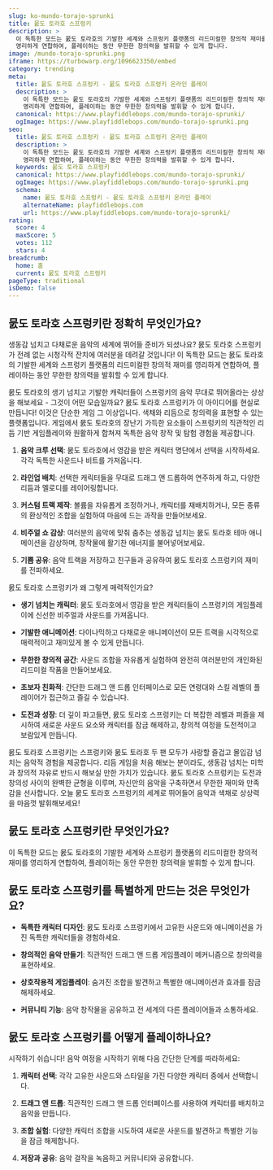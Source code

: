 ```yaml
---
slug: ko-mundo-torajo-sprunki
title: 뭀도 토라호 스프렁키
description: >
  이 독특한 모드는 뭀도 토라호의 기발한 세계와 스프렁키 플랫폼의 리드미컬한 창의적 재미를 
  영리하게 연합하여, 플레이하는 동안 무한한 창의력을 발휘할 수 있게 합니다.
image: /mundo-torajo-sprunki.png
iframe: https://turbowarp.org/1096623350/embed
category: trending
meta:
  title: 뭀도 토라호 스프렁키 - 뭀도 토라호 스프렁키 온라인 플레이
  description: >
    이 독특한 모드는 뭀도 토라호의 기발한 세계와 스프렁키 플랫폼의 리드미컬한 창의적 재미를 
    영리하게 연합하여, 플레이하는 동안 무한한 창의력을 발휘할 수 있게 합니다.
  canonical: https://www.playfiddlebops.com/mundo-torajo-sprunki/
  ogImage: https://www.playfiddlebops.com/mundo-torajo-sprunki.png
seo:
  title: 뭀도 토라호 스프렁키 - 뭀도 토라호 스프렁키 온라인 플레이
  description: >
    이 독특한 모드는 뭀도 토라호의 기발한 세계와 스프렁키 플랫폼의 리드미컬한 창의적 재미를 
    영리하게 연합하여, 플레이하는 동안 무한한 창의력을 발휘할 수 있게 합니다.
  keywords: 뭀도 토라호 스프렁키
  canonical: https://www.playfiddlebops.com/mundo-torajo-sprunki/
  ogImage: https://www.playfiddlebops.com/mundo-torajo-sprunki.png
  schema:
    name: 뭀도 토라호 스프렁키 - 뭀도 토라호 스프렁키 온라인 플레이
    alternateName: playfiddlebops.com
    url: https://www.playfiddlebops.com/mundo-torajo-sprunki/
rating:
  score: 4
  maxScore: 5
  votes: 112
  stars: 4
breadcrumb:
  home: 홈
  current: 뭀도 토라호 스프렁키
pageType: traditional
isDemo: false
---
```


## 뭀도 토라호 스프렁키란 정확히 무엇인가요?

생동감 넘치고 다채로운 음악의 세계에 뛰어들 준비가 되셨나요? 뭀도 토라호 스프렁키가 전례 없는 시청각적 잔치에 여러분을 데려갈 것입니다! 이 독특한 모드는 뭀도 토라호의 기발한 세계와 스프렁키 플랫폼의 리드미컬한 창의적 재미를 영리하게 연합하여, 플레이하는 동안 무한한 창의력을 발휘할 수 있게 합니다.

뭀도 토라호의 생기 넘치고 기발한 캐릭터들이 스프렁키의 음악 무대로 뛰어올라는 상상을 해보세요 - 그것이 어떤 모습일까요? 뭀도 토라호 스프렁키가 이 아이디어를 현실로 만듭니다! 이것은 단순한 게임 그 이상입니다. 색채와 리듬으로 창의력을 표현할 수 있는 플랫폼입니다. 게임에서 뭀도 토라호의 장난기 가득한 요소들이 스프렁키의 직관적인 리듬 기반 게임플레이와 원활하게 합쳐져 독특한 음악 창작 및 탐험 경험을 제공합니다.

1. **음악 크루 선택**: 뭀도 토라호에서 영감을 받은 캐릭터 명단에서 선택을 시작하세요. 각각 독특한 사운드나 비트를 가져옵니다.

2. **라인업 배치**: 선택한 캐릭터들을 무대로 드래그 앤 드롭하여 연주하게 하고, 다양한 리듬과 멜로디를 레이어링합니다.

3. **커스텀 트랙 제작**: 볼륨을 자유롭게 조정하거나, 캐릭터를 재배치하거나, 모든 종류의 환상적인 조합을 실험하여 마음에 드는 과작을 만들어보세요.

4. **비주얼 쇼 감상**: 여러분의 음악에 맞춰 춤추는 생동감 넘치는 뭀도 토라호 테마 애니메이션을 감상하며, 창작물에 활기찬 에너지를 불어넣어보세요.

5. **기쁨 공유**: 음악 트랙을 저장하고 친구들과 공유하여 뭀도 토라호 스프렁키의 재미를 전파하세요.

뭀도 토라호 스프렁키가 왜 그렇게 매력적인가요?

- **생기 넘치는 캐릭터**: 뭀도 토라호에서 영감을 받은 캐릭터들이 스프렁키의 게임플레이에 신선한 비주얼과 사운드를 가져옵니다.

- **기발한 애니메이션**: 다이나믹하고 다채로운 애니메이션이 모든 트랙을 시각적으로 매력적이고 재미있게 볼 수 있게 만듭니다.

- **무한한 창의적 공간**: 사운드 조합을 자유롭게 실험하여 완전히 여러분만의 개인화된 리드미컬 작품을 만들어보세요.

- **초보자 친화적**: 간단한 드래그 앤 드롭 인터페이스로 모든 연령대와 스킬 레벨의 플레이어가 접근하고 즐길 수 있습니다.

- **도전과 성장**: 더 깊이 파고들면, 뭀도 토라호 스프렁키는 더 복잡한 레벨과 퍼즐을 제시하여 새로운 사운드 요소와 캐릭터를 잠금 해제하고, 창의적 여정을 도전적이고 보람있게 만듭니다.

뭀도 토라호 스프렁키는 스프렁키와 뭀도 토라호 두 팬 모두가 사랑할 즐겁고 몰입감 넘치는 음악적 경험을 제공합니다. 리듬 게임을 처음 해보는 분이라도, 생동감 넘치는 미학과 창의적 자유로 반드시 해보실 만한 가치가 있습니다. 뭀도 토라호 스프렁키는 도전과 창의성 사이의 완벽한 균형을 이루며, 자신만의 음악을 구축하면서 무한한 재미와 만족감을 선사합니다. 오늘 뭀도 토라호 스프렁키의 세계로 뛰어들어 음악과 색채로 상상력을 마음껏 발휘해보세요!

## 뭀도 토라호 스프렁키란 무엇인가요?

이 독특한 모드는 뭀도 토라호의 기발한 세계와 스프렁키 플랫폼의 리드미컬한 창의적 재미를 영리하게 연합하여, 플레이하는 동안 무한한 창의력을 발휘할 수 있게 합니다.

## 뭀도 토라호 스프렁키를 특별하게 만드는 것은 무엇인가요?

- **독특한 캐릭터 디자인**: 뭀도 토라호 스프렁키에서 고유한 사운드와 애니메이션을 가진 독특한 캐릭터들을 경험하세요.

- **창의적인 음악 만들기**: 직관적인 드래그 앤 드롭 게임플레이 메커니즘으로 창의력을 표현하세요.

- **상호작용적 게임플레이**: 숨겨진 조합을 발견하고 특별한 애니메이션과 효과를 잠금 해제하세요.

- **커뮤니티 기능**: 음악 창작물을 공유하고 전 세계의 다른 플레이어들과 소통하세요.

## 뭀도 토라호 스프렁키를 어떻게 플레이하나요?

시작하기 쉬습니다! 음악 여정을 시작하기 위해 다음 간단한 단계를 따라하세요:

1. **캐릭터 선택**: 각각 고유한 사운드와 스타일을 가진 다양한 캐릭터 중에서 선택합니다.

2. **드래그 앤 드롭**: 직관적인 드래그 앤 드롭 인터페이스를 사용하여 캐릭터를 배치하고 음악을 만듭니다.

3. **조합 실험**: 다양한 캐릭터 조합을 시도하여 새로운 사운드를 발견하고 특별한 기능을 잠금 해제합니다.

4. **저장과 공유**: 음악 걸작을 녹음하고 커뮤니티와 공유합니다.